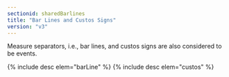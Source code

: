 ```yaml
---
sectionid: sharedBarlines
title: "Bar Lines and Custos Signs"
version: "v3"
---
```


Measure separators, i.e., bar lines, and custos signs are also considered to be events.

{% include desc elem="barLine" %} 
{% include desc elem="custos" %} 

